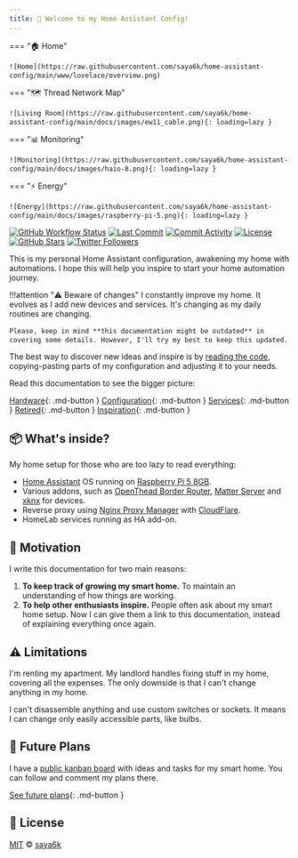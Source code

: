 ```yaml
---
title: 🎉 Welcome to my Home Assistant Config!
---
```


=== "🏠 Home"

    ![Home](https://raw.githubusercontent.com/saya6k/home-assistant-config/main/www/lovelace/overview.png)

=== "🗺️ Thread Network Map"

    ![Living Room](https://raw.githubusercontent.com/saya6k/home-assistant-config/main/docs/images/ew11_cable.png){: loading=lazy }

=== "📊 Monitoring"

    ![Monitoring](https://raw.githubusercontent.com/saya6k/home-assistant-config/main/docs/images/haio-8.png){: loading=lazy }

=== "⚡ Energy"

    ![Energy](https://raw.githubusercontent.com/saya6k/home-assistant-config/main/docs/images/raspberry-pi-5.png){: loading=lazy }

[![GitHub Workflow Status][github-img]][github-url]
[![Last Commit][last-commit-img]][github-url]
[![Commit Activity][commit-activity-img]][github-url]
[![License][license-img]][license-url]
[![GitHub Stars][stars-img]][github-url]
[![Twitter Followers][twitter-img]][twitter-url]

This is my personal Home Assistant configuration, awakening my home with automations. I hope this will help you inspire to start your home automation journey.

<!-- prettier-ignore -->
!!!attention "⚠️ Beware of changes"
    I constantly improve my home. It evolves as I add new devices and services. It's changing as my daily routines are changing.

    Please, keep in mind **this documentation might be outdated** in covering some details. However, I'll try my best to keep this updated.

The best way to discover new ideas and inspire is by [reading the code][github-url], copying-pasting parts of my configuration and adjusting it to your needs.

Read this documentation to see the bigger picture:

[Hardware](./hardware){: .md-button }
[Configuration](./config){: .md-button }
[Services](./services){: .md-button }
[Retired](./retired){: .md-button }
[Inspiration](./resources){: .md-button }

## 📦 What's inside?

My home setup for those who are too lazy to read everything:

- [Home Assistant](https://home-assistant.io) OS running on [Raspberry Pi 5 8GB](https://www.raspberrypi.com/products/raspberry-pi-5/).
- Various addons, such as [OpenThead Border Router](https://openthread.io/guides/border-router/), [Matter Server](https://csa-iot.org/all-solutions/matter/) and [xknx](https://xknx.io/home_assistant) for devices.
- Reverse proxy using [Nginx Proxy Manager](https://nginxproxymanager.com/) with [CloudFlare](https://www.cloudflare.com/).
- HomeLab services running as HA add-on.

## 🚀 Motivation

I write this documentation for two main reasons:

1. **To keep track of growing my smart home.** To maintain an understanding of how things are working.
2. **To help other enthusiasts inspire.** People often ask about my smart home setup. Now I can give them a link to this documentation, instead of explaining everything once again.

## ⚠️ Limitations

I'm renting my apartment. My landlord handles fixing stuff in my home, covering all the expenses. The only downside is that I can't change anything in my home.

I can't disassemble anything and use custom switches or sockets. It means I can change only easily accessible parts, like bulbs.

## 🔮 Future Plans

I have a [public kanban board][kanban-board] with ideas and tasks for my smart home. You can follow and comment my plans there.

[See future plans][kanban-board]{: .md-button }

## 📜 License

[MIT][license-url] © [saya6k][saya6k]

<!-- References -->

[kanban-board]: https://github.com/users/saya6k/projects/2
[github-url]: https://github.com/saya6k/home-assistant-config
[github-img]: https://img.shields.io/github/actions/workflow/status/saya6k/home-assistant-config/release.yml?style=flat-square
[last-commit-img]: https://img.shields.io/github/last-commit/saya6k/home-assistant-config?style=flat-square
[commit-activity-img]: https://img.shields.io/github/commit-activity/m/saya6k/home-assistant-config?style=flat-square
[license-url]: https://github.com/saya6k/home-assistant-config/blob/main/LICENSE.md
[license-img]: https://img.shields.io/github/license/saya6k/home-assistant-config?style=flat-square
[twitter-url]: https://twitter.com/saya6k
[twitter-img]: https://img.shields.io/twitter/follow/saya6k?label=Follow
[stars-img]: https://img.shields.io/github/stars/saya6k/home-assistant-config?style=social
[saya6k]: https://lyz.kr
